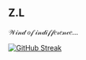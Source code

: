 ## Z.L
𝒲𝒾𝓃𝒹 𝑜𝒻 𝒾𝓃𝒹𝒾𝒻𝒻𝑒𝓇𝑒𝓃𝒸𝑒...

[![GitHub Streak](https://streak-stats.demolab.com/?user=DenverCoder1)](https://git.io/streak-stats)
